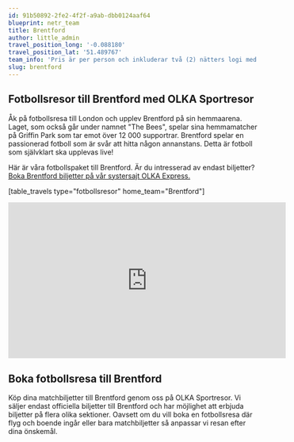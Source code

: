 ```yaml
---
id: 91b50892-2fe2-4f2f-a9ab-dbb0124aaf64
blueprint: netr_team
title: Brentford
author: little_admin
travel_position_long: '-0.088180'
travel_position_lat: '51.489767'
team_info: 'Pris är per person och inkluderar två (2) nätters logi med del i dubbelrum på 3*** hotell i London, frukost på hotellet samt matchbiljett på arenans kortsida. OBS! Priset som också inkluderar flyg är ett frånpris.'
slug: brentford
---
```

<h2>Fotbollsresor till Brentford med OLKA Sportresor</h2>
<p>Åk på fotbollsresa till London och upplev Brentford på sin hemmaarena. Laget, som också går under namnet "The Bees", spelar sina hemmamatcher på Griffin Park som tar emot över 12 000 supportrar. Brentford spelar en passionerad fotboll som är svår att hitta någon annanstans. Detta är fotboll som självklart ska upplevas live!</p>
<p>Här är våra fotbollspaket till Brentford. Är du intresserad av endast biljetter? <a href="https://www.olkaexpress.se/fotbollsbiljetter/championship-england/london/brentford">Boka Brentford biljetter på vår systersajt OLKA Express.</a></p>
<p>[table_travels type="fotbollsresor" home_team="Brentford"]</p>
<p><iframe src="https://www.youtube.com/embed/1QW40tICj7c" width="560" height="315" frameborder="0" allowfullscreen="allowfullscreen" data-mce-fragment="1"><span data-mce-type="bookmark" style="display: inline-block; width: 0px; overflow: hidden; line-height: 0;" class="mce_SELRES_start">﻿</span><span data-mce-type="bookmark" style="display: inline-block; width: 0px; overflow: hidden; line-height: 0;" class="mce_SELRES_start">﻿</span></iframe></p>
<h2>Boka fotbollsresa till Brentford</h2>
<p>Köp dina matchbiljetter till Brentford genom oss på OLKA Sportresor. Vi säljer endast officiella biljetter till Brentford och har möjlighet att erbjuda biljetter på flera olika sektioner. Oavsett om du vill boka en fotbollsresa där flyg och boende ingår eller bara matchbiljetter så anpassar vi resan efter dina önskemål.</p>
